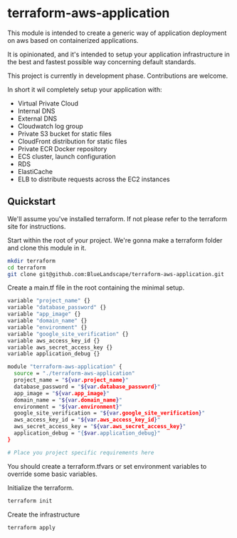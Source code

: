 terraform-aws-application
=========================

This module is intended to create a generic way of application deployment on
aws based on containerized applications.

It is opinionated, and it's intended to setup your application infrastructure
in the best and fastest possible way concerning default standards.

This project is currently in development phase. Contributions are welcome.

In short it wil completely setup your application with:

* Virtual Private Cloud
* Internal DNS
* External DNS
* Cloudwatch log group
* Private S3 bucket for static files
* CloudFront distribution for static files
* Private ECR Docker repository
* ECS cluster, launch configuration
* RDS
* ElastiCache
* ELB to distribute requests across the EC2 instances

Quickstart
----------

We'll assume you've installed terraform. If not please refer to the terraform
site for instructions.

Start within the root of your project.
We're gonna make a terraform folder and clone this module in it.

```bash
mkdir terraform
cd terraform
git clone git@github.com:BlueLandscape/terraform-aws-application.git
```

Create a main.tf file in the root containing the minimal setup.

```bash
variable "project_name" {}
variable "database_password" {}
variable "app_image" {}
variable "domain_name" {}
variable "environment" {}
variable "google_site_verification" {}
variable aws_access_key_id {}
variable aws_secret_access_key {}
variable application_debug {}

module "terraform-aws-application" {
  source = "./terraform-aws-application"
  project_name = "${var.project_name}"
  database_password = "${var.database_password}"
  app_image = "${var.app_image}"
  domain_name = "${var.domain_name}"
  environment = "${var.environment}"
  google_site_verification = "${var.google_site_verification}"
  aws_access_key_id = "${var.aws_access_key_id}"
  aws_secret_access_key = "${var.aws_secret_access_key}"
  application_debug = "{$var.application_debug}"
}

# Place you project specific requirements here

```

You should create a terraform.tfvars or set environment variables to override
some basic variables.

Initialize the terraform.

```bash
terraform init
```

Create the infrastructure

```bash
terraform apply
```








